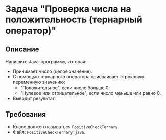 # Задача "Проверка числа на положительность (тернарный оператор)"

## Описание

Напишите Java-программу, которая:

- Принимает число (целое значение).
- С помощью тернарного оператора присваивает строковую переменную значению:
    - "Положительное", если число больше 0.
    - "Нулевое или отрицательное", если число меньше или равно 0.
- Выводит результат.

## Требования

- Класс должен называться `PositiveCheckTernary`.
- Файл: `PositiveCheckTernary.java`.

